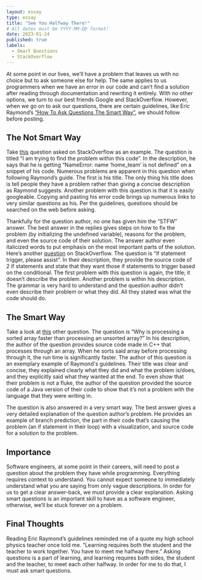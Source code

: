 ```yaml
---
layout: essay
type: essay
title: "See You Halfway There!"
# All dates must be YYYY-MM-DD format!
date: 2023-01-24
published: true
labels:
  - Smart Questions
  - StackOverflow
---
```

At some point in our lives, we’ll have a problem that leaves us with no choice but to ask someone else for help. The same applies to us programmers when we have an error in our code and can’t find a solution after reading through documentation and rewriting it entirely. With no other options, we turn to our best friends Google and StackOverflow. However, when we go on to ask our questions, there are certain guidelines, like Eric Raymond’s [“How To Ask Questions The Smart Way”](http://www.catb.org/esr/faqs/smart-questions.html), we should follow before posting.

## The Not Smart Way
Take [this](https://stackoverflow.com/questions/75228089/i-am-trying-to-find-the-problem-within-this-code) question asked on StackOverflow as an example. The question is titled “I am trying to find the problem within this code”. In the description, he says that he is getting  “NameError: name ‘home_team’ is not defined” on a snippet of his code. Numerous problems are apparent in this question when following Raymond’s guide. The first is his title. The only thing his title does is tell people they have a problem rather than giving a concise description as Raymond suggests. Another problem with this question is that it is easily googleable. Copying and pasting his error code brings up numerous links to very similar questions as his. Per the guidelines, questions should be searched on the web before asking.

Thankfully for the question author, no one has given him the “STFW” answer. The best answer in the replies gives steps on how to fix the problem (by initializing the undefined variable), reasons for the problem, and even the source code of their solution. The answer author even italicized words to put emphasis on the most important parts of the solution.
Here’s another [question](https://stackoverflow.com/questions/75224180/if-statement-trigger-please-assist) on StackOverflow. The question is “if statement trigger, please assist”. In their description, they provide the source code of 2 if statements and state that they want those if statements to trigger based on the conditional. The first problem with this question is again, the title; it doesn’t describe the problem. Another problem is within his description. The grammar is very hard to understand and the question author didn’t even describe their problem or what they did. All they stated was what the code should do.

## The Smart Way
Take a look at [this](https://stackoverflow.com/questions/11227809/why-is-processing-a-sorted-array-faster-than-processing-an-unsorted-array) other question. The question is “Why is processing a sorted array faster than processing an unsorted array?” In his description, the author of the question provides source code made in C++ that processes through an array. When he sorts said array before processing through it, the run time is significantly faster. The author of this question is an exemplary example of Raymond's guidelines. Their title was clear and concise, they explained clearly what they did and what the problem is/does, and they explicitly said what they wanted at the end. To even show that their problem is not a fluke, the author of the question provided the source code of a Java version of their code to show that it’s not a problem with the language that they were writing in.

The question is also answered in a very smart way. The best answer gives a very detailed explanation of the question author’s problem. He provides an example of branch prediction, the part in their code that’s causing the problem (an if statement in their loop) with a visualization, and source code for a solution to the problem.

## Importance
Software engineers, at some point in their careers, will need to post a question about the problem they have while programming. Everything requires context to understand. You cannot expect someone to immediately understand what you are saying from only vague descriptions. In order for us to get a clear answer-back, we must provide a clear explanation. Asking smart questions is an important skill to have as a software engineer, otherwise, we’ll be stuck forever on a problem.

## Final Thoughts
Reading Eric Raymond’s guidelines reminded me of a quote my high school physics teacher once told me. “Learning requires both the student and the teacher to work together. You have to meet me halfway there.” Asking questions is a part of learning, and learning requires both sides, the student and the teacher, to meet each other halfway. In order for me to do that, I must ask smart questions.
